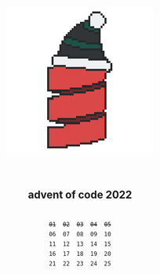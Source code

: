 <h2 align="center">
<img align="center" src="https://github.com/elektrike/aoc-2022/blob/master/logo.png?raw=true" />

<br><br>
advent of code 2022
</h1>
<pre align="center">
<p align="center"><sub><s>01</s>  <s>02</s>  <s>03</s>  <s>04</s>  <s>05</s></sub></br><sub>06  07  08  09  10</sub></br><sub>11  12  13  14  15</sub></br><sub>16  17  18  19  20</sub></br><sub>21  22  23  24  25</sub></p></pre>
